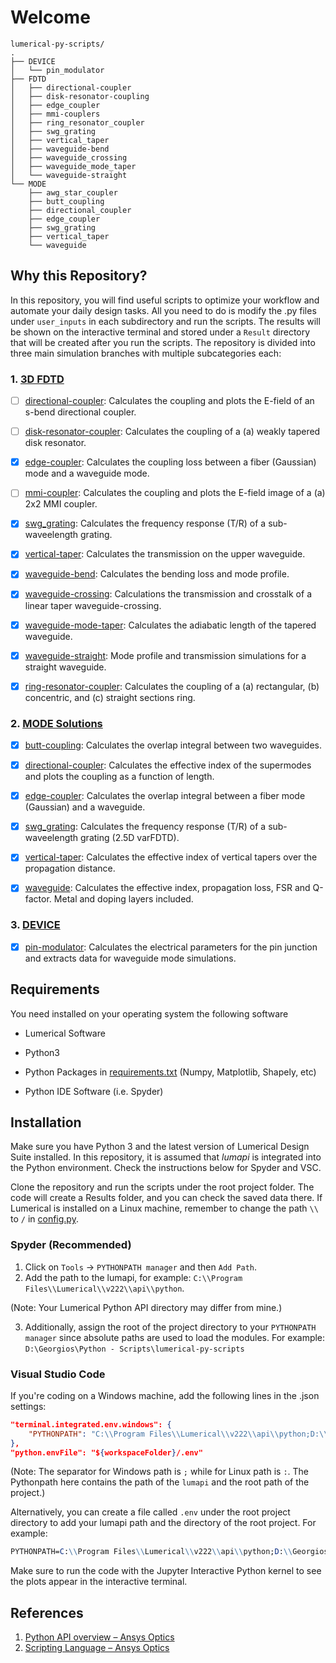 # Welcome

```
lumerical-py-scripts/
.
├── DEVICE
│   └── pin_modulator
├── FDTD
│   ├── directional-coupler
│   ├── disk-resonator-coupling
│   ├── edge_coupler
│   ├── mmi-couplers
│   ├── ring_resonator_coupler
│   ├── swg_grating
│   ├── vertical_taper
│   ├── waveguide-bend
│   ├── waveguide_crossing
│   ├── waveguide_mode_taper
│   └── waveguide-straight
└── MODE
    ├── awg_star_coupler
    ├── butt_coupling
    ├── directional_coupler
    ├── edge_coupler
    ├── swg_grating
    ├── vertical_taper
    └── waveguide

```

## Why this Repository?

In this repository, you will find useful scripts to optimize your workflow and automate your daily design tasks. All you need to do is modify the .py files under `user_inputs` in each subdirectory and run the scripts. The results will be shown on the interactive terminal and stored under a `Result` directory that will be created after you run the scripts. The repository is divided into three main simulation branches with multiple subcategories each:

### 1. [3D FDTD](/FDTD)

- [ ] [directional-coupler](FDTD/directional-coupler): Calculates the coupling and plots the E-field of an s-bend directional coupler.

- [ ] [disk-resonator-coupler](FDTD/disk-resonator-coupler): Calculates the coupling of a (a) weakly tapered disk resonator.

- [x] [edge-coupler](FDTD/edge_coupler): Calculates the coupling loss between a fiber (Gaussian) mode and a waveguide mode.

- [ ] [mmi-coupler](FDTD/mmi-coupler): Calculates the coupling and plots the E-field image of a (a) 2x2 MMI coupler.

- [x] [swg_grating](FDTD/swg_grating): Calculates the frequency response (T/R) of a sub-waveelength grating.

- [x] [vertical-taper](FDTD/vertical-taper): Calculates the transmission on the upper waveguide.

- [x] [waveguide-bend](FDTD/waveguide-bend): Calculates the bending loss and mode profile. 

- [x] [waveguide-crossing](FDTD/waveguide-crossing): Calculations the transmission and crosstalk of a linear taper waveguide-crossing.

- [x] [waveguide-mode-taper](FDTD/waveguide-mode-taper): Calculates the adiabatic length of the tapered waveguide.

- [x] [waveguide-straight](FDTD/waveguide-straight): Mode profile and transmission simulations for a straight waveguide.

- [x] [ring-resonator-coupler](FDTD/ring_-_resonator_-_coupler): Calculates the coupling of a (a) rectangular, (b) concentric, and (c) straight sections ring.

### 2. [MODE Solutions](/MODE)

- [x] [butt-coupling](MODE/butt_coupling): Calculates the overlap integral between two waveguides.

- [x] [directional-coupler](MODE/directional_coupler): Calculates the effective index of the supermodes and plots the coupling as a function of length.

- [x] [edge-coupler](MODE/edge_coupler): Calculates the overlap integral between a fiber mode (Gaussian) and a waveguide.

- [x] [swg_grating](MODE/swg_grating): Calculates the frequency response (T/R) of a sub-waveelength grating (2.5D varFDTD).

- [x] [vertical-taper](MODE/vertical_taper): Calculates the effective index of vertical tapers over the propagation distance.

- [x] [waveguide](MODE/waveguide): Calculates the effective index, propagation loss, FSR and Q-factor. Metal and doping layers included.

### 3. [DEVICE](/DEVICE)

- [x] [pin-modulator](DEVICE/pin_modulator): Calculates the electrical parameters for the pin junction and extracts data for waveguide mode simulations.

## Requirements

You need installed on your operating system the following software

- Lumerical Software

- Python3

- Python Packages in [requirements.txt](requirements.txt) (Numpy, Matplotlib, Shapely, etc)

- Python IDE Software (i.e. Spyder)


## Installation

Make sure you have Python 3 and the latest version of Lumerical Design Suite installed. In this repository, it is assumed that *lumapi* is integrated into the Python environment. Check the instructions below for Spyder and VSC.

Clone the repository and run the scripts under the root project folder. The code will create a Results folder, and you can check the saved data there. If Lumerical is installed on a Linux machine, remember to change the path `\\` to `/` in [config.py](config.py).



### Spyder (Recommended)

1. Click on `Tools` -> `PYTHONPATH manager` and then `Add Path`.
2. Add the path to the lumapi, for example: `C:\\Program Files\\Lumerical\\v222\\api\\python`.

(Note: Your Lumerical Python API directory may differ from mine.)

3. Additionally, assign the root of the project directory to your `PYTHONPATH manager` since absolute paths are used to load the modules. For example: `D:\Georgios\Python - Scripts\lumerical-py-scripts`

### Visual Studio Code

If you're coding on a Windows machine, add the following lines in the .json settings:

```json
"terminal.integrated.env.windows": {
    "PYTHONPATH": "C:\\Program Files\\Lumerical\\v222\\api\\python;D:\\Georgios\\Python - Scripts\\lumerical-py-scripts"
},
"python.envFile": "${workspaceFolder}/.env"
```

(Note: The separator for Windows path is `;` while for Linux path is `:`. The Pythonpath here contains the path of the `lumapi` and the root path of the project.)

Alternatively, you can create a file called `.env` under the root project directory to add your lumapi path and the directory of the root project. For example:

``` mathematica
PYTHONPATH=C:\\Program Files\\Lumerical\\v222\\api\\python;D:\\Georgios\\Python-Scripts\\lumerical-py-scripts\\
```

Make sure to run the code with the Jupyter Interactive Python kernel to see the plots appear in the interactive terminal.

### 

## References

1. [Python API overview &ndash; Ansys Optics](https://optics.ansys.com/hc/en-us/articles/360037824513-Python-API-overview)
2. [Scripting Language &ndash; Ansys Optics](https://optics.ansys.com/hc/en-us/categories/360001998954-Scripting-Language)

